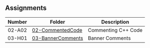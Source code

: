 
## Assignments

| Number | Folder | Description |
| :----: | ------ | ----------- |
|   02-A02     |    [02-CommentedCode](./02-CommentedCode/main.cpp)   |      Commenting C++ Code      |
|   03-H01     |    [03-BannerComments](./03-BannerComments/README.txt)   |      Banner Comments      |
